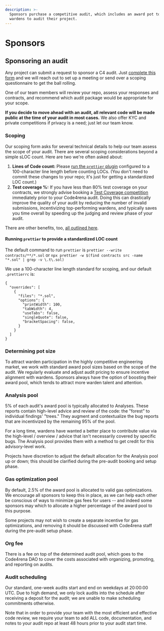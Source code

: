 ```yaml
---
description: >-
  Sponsors purchase a competitive audit, which includes an award pot to incentivize
  wardens to audit their project.
---
```


# Sponsors

## Sponsoring an audit

Any project can submit a request to sponsor a C4 audit. Just [complete this form](https://code4rena.typeform.com/i-want-an-audit) and we will reach out to set up a meeting or send over a scoping questionnaire to get the ball rolling.

One of our team members will review your repo, assess your responses and contracts, and recommend which audit package would be appropriate for your scope. 

**If you decide to move ahead with an audit, all relevant code will be made public at the time of your audit in most cases.** We also offer KYC and private competitions if privacy is a need; just let our team know.  

### Scoping

Our scoping form asks for several technical details to help our team assess the scope of your audit. There are several scoping considerations beyond a simple sLOC count. Here are two we're often asked about: 

1. **Lines of Code count:** Please [run the `prettier` plugin](https://github.com/prettier-solidity/prettier-plugin-solidity) configured to a 100-character line length before counting LOCs. (You don't need to commit these changes to your repo; it's just for getting a standardized LOC count.) 
2. **Test coverage %:** If you have less than 80% test coverage on your contracts, we strongly advise booking a [Test Coverage competition](https://code4rena.com/test-coverage) immediately prior to your Code4rena audit. Doing this can drastically improve the quality of your audit by reducing the number of invalid submissions, incentivizing top-performing wardens, and typically saves you time overall by speeding up the judging and review phase of your audit.


There are other benefits, too, [all outlined here](https://medium.com/code4rena/new-to-code4rena-test-coverage-c548645404f9). 

#### Running `prettier` to provide a standardized LOC count

The default command to run `prettier` is `prettier --write contracts/**/*.sol` or `npx prettier -w $(find contracts src -name "*.sol" | grep -v \.t\.sol)`

We use a 100-character line length standard for scoping, and our default `.prettierrc` is: 

```
{
  "overrides": [
    {
      "files": "*.sol",
      "options": {
        "printWidth": 100,
        "tabWidth": 4,
        "useTabs": false,
        "singleQuote": false,
        "bracketSpacing": false,
      }
    }
  ]
}
```

### Determining pot size

To attract warden participation in the highly competitive engineering market, we work with standard award pool sizes based on the scope of the audit. We regularly evaluate and adjust audit pricing to ensure incentive alignment with wardens. Sponsors always have the option of boosting their award pool, which tends to attract more warden talent and attention.

### Analysis pool

5% of each audit's award pool is typically allocated to Analyses. These reports contain high-level advice and review of the code: the "forest" to individual findings' "trees." They augment and contextualize the bug reports that are incentivized by the remaining 95% of the pool. 

For a long time, wardens have wanted a better place to contribute value via the high-level / overview / advice that isn't necessarily covered by specific bugs. The Analysis pool provides them with a method to get credit for this advisory-level work. 

Projects have discretion to adjust the default allocation for the Analysis pool up or down; this should be clarified during the pre-audit booking and setup phase.

### Gas optimization pool

By default, 2.5% of the award pool is allocated to valid gas optimizations. We encourage all sponsors to keep this in place, as we can help each other be conscious of ways to minimize gas fees for users -- and indeed some sponsors may which to allocate a higher percentage of the award pool to this purpose. 

Some projects may not wish to create a separate incentive for gas optimizations, and removing it should be discussed with Code4rena staff during the pre-audit setup phase.

### Org fee

There is a fee on top of the determined audit pool, which goes to the Code4rena DAO to cover the costs associated with organizing, promoting, and reporting on audits.

### Audit scheduling

Our standard, one-week audits start and end on weekdays at 20:00:00 UTC. Due to high demand, we only lock audits into the schedule after receiving a deposit for the audit; we are unable to make scheduling commitments otherwise.

Note that in order to provide your team with the most efficient and effective code review, we require your team to add ALL code, documentation, and notes to your audit repo at least 48 hours prior to your audit start time. 
